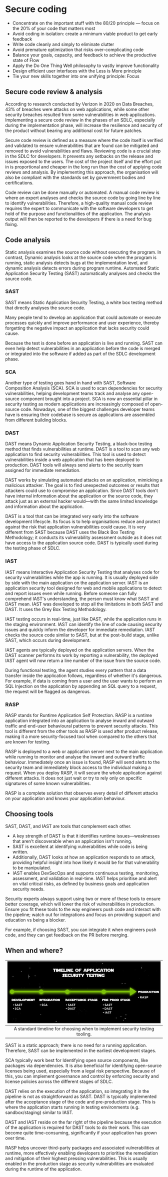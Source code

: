 # Secure coding

* Concentrate on the important stuff with the 80/20 principle — focus on the 20% of your code that matters most
* Avoid coding in isolation: create a minimum viable product to get early feedback
* Write code cleanly and simply to eliminate clutter
* Avoid premature optimization that risks over-complicating code
* Balance your goals, capacity, and feedback to achieve the productive state of Flow
* Apply the Do One Thing Well philosophy to vastly improve functionality
* Design efficient user interfaces with the Less is More principle
* Tie your new skills together into one unifying principle: Focus 

## Secure code review & analysis

According to research conducted by Verizon in 2020 on Data Breaches, 43% of breaches were attacks on web applications, 
while some other security breaches resulted from some vulnerabilities in web applications. Implementing a secure code 
review in the phases of an SDLC, especially during the implementation phase, will increase the resilience and security 
of the product without bearing any additional cost for future patches. 

Secure code review is defined as a measure where the code itself is verified and validated to ensure vulnerabilities 
that are found can be mitigated and removed to avoid vulnerabilities and flaws. Reviewing code is a crucial step in 
the SDLC for developers. It prevents any setbacks on the release and issues exposed to the users. The cost of the 
project itself and the effort put in is proportional and cheaper in the long run than the cost of applying code 
reviews and analysis. By implementing this approach, the organisation will also be compliant with the standards 
set by government bodies and certifications. 

Code review can be done manually or automated. A manual code review is where an expert analyses and checks the source 
code by going line by line to identify vulnerabilities. Therefore, a high-quality manual code review requires the 
expert to communicate with the software developers to get hold of the purpose and functionalities of the application. 
The analysis output will then be reported to the developers if there is a need for bug fixing. 

## Code analysis

Static analysis examines the source code without executing the program. In contrast, Dynamic analysis looks at the 
source code when the program is running, static analysis detects bugs at the implementation level, and dynamic 
analysis detects errors during program runtime. Automated Static Application Security Testing (SAST) automatically 
analyses and checks the source code. 

### SAST

SAST means Static Application Security Testing, a white box testing method that directly analyses the source code.

Many people tend to develop an application that could automate or execute processes quickly and improve performance 
and user experience, thereby forgetting the negative impact an application that lacks security could cause. 

Because the test is done before an application is live and running. SAST can even help detect vulnerabilities in an 
application before the code is merged or integrated into the software if added as part of the SDLC development phase.

### SCA

Another type of testing goes hand in hand with SAST, Software Composition Analysis (SCA). SCA is used to scan dependencies for security vulnerabilities, helping development teams track and analyse any open-source component brought into a project. SCA is now an essential pillar in security testing as modern applications are increasingly composed of open-source code. Nowadays, one of the biggest challenges developer teams have is ensuring their codebase is secure as applications are assembled from different building blocks. 

### DAST

DAST means Dynamic Application Security Testing, a black-box testing method that finds vulnerabilities at runtime. DAST is a tool to scan any web application to find security vulnerabilities. This tool is used to detect vulnerabilities inside a web application that has been deployed to production. DAST tools will always send alerts to the security team assigned for immediate remediation.

DAST works by simulating automated attacks on an application, mimicking a malicious attacker. The goal is to find unexpected outcomes or results that attackers could use to compromise an application. Since DAST tools don't have internal information about the application or the source code, they attack just as an external hacker would—with the same limited knowledge and information about the application.

DAST is a tool that can be integrated very early into the software development lifecycle. Its focus is to help organisations reduce and protect against the risk that application vulnerabilities could cause. It is very different from SAST because DAST uses the Black Box Testing Methodology; it conducts its vulnerability assessment outside as it does not have access to the application source code. DAST is typically used during the testing phase of SDLC.

### IAST

IAST means Interactive Application Security Testing that analyses code for security vulnerabilities while the app is running. It is usually deployed side by side with the main application on the application server. IAST is an application security tool designed for web and mobile applications to detect and report issues even while running. Before someone can fully comprehend IAST's understanding, the person must know what SAST and DAST mean. IAST was developed to stop all the limitations in both SAST and DAST. It uses the Grey Box Testing Methodology.

IAST testing occurs in real-time, just like DAST, while the application runs in the staging environment. IAST can identify the line of code causing security issues and quickly inform the developer for immediate remediation. IAST checks the source code similar to SAST, but at the post-build stage, unlike SAST, which occurs during development. 

IAST agents are typically deployed on the application servers. When the DAST scanner performs its work by reporting a vulnerability, the deployed IAST agent will now return a line number of the issue from the source code. 

During functional testing, the agent studies every pattern that a data transfer inside the application follows, regardless of whether it's dangerous. For example, if data is coming from a user and the user wants to perform an SQL Injection on the application by appending an SQL query to a request, the request will be flagged as dangerous.

### RASP

RASP stands for Runtime Application Self Protection. RASP is a runtime application integrated into an application to analyse inward and outward traffic and end-user behavioural patterns to prevent security attacks. This tool is different from the other tools as RASP is used after product release, making it a more security-focused tool when compared to the others that are known for testing.

RASP is deployed to a web or application server next to the main application while running to monitor and analyse the inward and outward traffic behaviour. Immediately once an issue is found, RASP will send alerts to the security team and immediately block access to the individual making a request. When you deploy RASP, it will secure the whole application against different attacks. It does not just wait or try to rely only on specific signatures of some known vulnerabilities.

RASP is a complete solution that observes every detail of different attacks on your application and knows your application behaviour.

## Choosing tools

SAST, DAST, and IAST are tools that complement each other. 

* A key strength of DAST is that it identifies runtime issues—weaknesses that aren't discoverable when an application 
isn't running.
* SAST is excellent at identifying vulnerabilities while code is being written.
* Additionally, DAST looks at how an application responds to an attack, providing helpful insight into how likely it 
would be for that vulnerability to be manipulated.
* IAST enables DevSecOps and supports continuous testing, monitoring, assessment, and validation in real-time. IAST 
helps prioritise and alert on vital critical risks, as defined by business goals and application security needs. 

Security experts always support using two or more of these tools to ensure better coverage, which will lower the risk 
of vulnerabilities in production. Ensure you fit these tools to the way engineers push code and interact with the 
pipeline; watch out for integrations and focus on providing support and education vs being a blocker. 

For example, if choosing SAST, you can integrate it when engineers push code, and they can get feedback on the PR 
before merging.

## When and where?

| ![Timeline](../../_static/images/timeline.png)
|:--:|
| A standard timeline for choosing when to implement security testing tooling. |

SAST is a static approach; there is no need for a running application. Therefore, SAST can be implemented in the 
earliest development stages. 

SCA typically work best for Identifying open source components, like packages via dependencies. It is also beneficial 
for identifying open-source licenses being used, especially from a legal risk perspective. Because of this, you can 
implement governance and control by enforcing security and license policies across the different stages of SDLC.

DAST relies on the execution of the application, so integrating it in the pipeline is not as straightforward as 
SAST. DAST is typically implemented after the acceptance stage of the code and pre-production stage. This is 
where the application starts running in testing environments (e.g. sandbox/staging) similar to IAST. 

DAST and IAST reside on the far right of the pipeline because the execution of the application is required for DAST 
tools to do their work. This can become quite time-consuming, significantly if your application has grown over time. 

RASP helps uncover third-party packages and associated vulnerabilities at runtime, more effectively enabling 
developers to prioritise the remediation and mitigation of their highest pressing vulnerabilities. This is usually 
enabled in the production stage as security vulnerabilities are evaluated during the runtime of the application.
